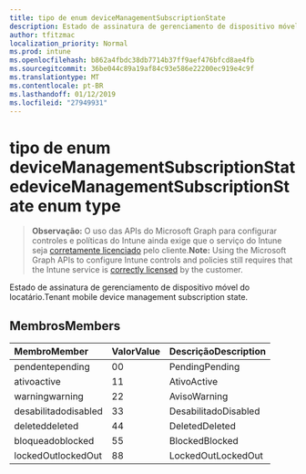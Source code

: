 ```yaml
---
title: tipo de enum deviceManagementSubscriptionState
description: Estado de assinatura de gerenciamento de dispositivo móvel do locatário.
author: tfitzmac
localization_priority: Normal
ms.prod: intune
ms.openlocfilehash: b862a4fbdc38db7714b37ff9aef476bfcd8ae4fb
ms.sourcegitcommit: 36be044c89a19af84c93e586e22200ec919e4c9f
ms.translationtype: MT
ms.contentlocale: pt-BR
ms.lasthandoff: 01/12/2019
ms.locfileid: "27949931"
---
```

# <a name="devicemanagementsubscriptionstate-enum-type"></a><span data-ttu-id="46114-103">tipo de enum deviceManagementSubscriptionState</span><span class="sxs-lookup"><span data-stu-id="46114-103">deviceManagementSubscriptionState enum type</span></span>

> <span data-ttu-id="46114-104">**Observação:** O uso das APIs do Microsoft Graph para configurar controles e políticas do Intune ainda exige que o serviço do Intune seja [corretamente licenciado](https://go.microsoft.com/fwlink/?linkid=839381) pelo cliente.</span><span class="sxs-lookup"><span data-stu-id="46114-104">**Note:** Using the Microsoft Graph APIs to configure Intune controls and policies still requires that the Intune service is [correctly licensed](https://go.microsoft.com/fwlink/?linkid=839381) by the customer.</span></span>

<span data-ttu-id="46114-105">Estado de assinatura de gerenciamento de dispositivo móvel do locatário.</span><span class="sxs-lookup"><span data-stu-id="46114-105">Tenant mobile device management subscription state.</span></span>
## <a name="members"></a><span data-ttu-id="46114-106">Membros</span><span class="sxs-lookup"><span data-stu-id="46114-106">Members</span></span>
|<span data-ttu-id="46114-107">Membro</span><span class="sxs-lookup"><span data-stu-id="46114-107">Member</span></span>|<span data-ttu-id="46114-108">Valor</span><span class="sxs-lookup"><span data-stu-id="46114-108">Value</span></span>|<span data-ttu-id="46114-109">Descrição</span><span class="sxs-lookup"><span data-stu-id="46114-109">Description</span></span>|
|:---|:---|:---|
|<span data-ttu-id="46114-110">pendente</span><span class="sxs-lookup"><span data-stu-id="46114-110">pending</span></span>|<span data-ttu-id="46114-111">0</span><span class="sxs-lookup"><span data-stu-id="46114-111">0</span></span>|<span data-ttu-id="46114-112">Pending</span><span class="sxs-lookup"><span data-stu-id="46114-112">Pending</span></span>|
|<span data-ttu-id="46114-113">ativo</span><span class="sxs-lookup"><span data-stu-id="46114-113">active</span></span>|<span data-ttu-id="46114-114">1</span><span class="sxs-lookup"><span data-stu-id="46114-114">1</span></span>|<span data-ttu-id="46114-115">Ativo</span><span class="sxs-lookup"><span data-stu-id="46114-115">Active</span></span>|
|<span data-ttu-id="46114-116">warning</span><span class="sxs-lookup"><span data-stu-id="46114-116">warning</span></span>|<span data-ttu-id="46114-117">2</span><span class="sxs-lookup"><span data-stu-id="46114-117">2</span></span>|<span data-ttu-id="46114-118">Aviso</span><span class="sxs-lookup"><span data-stu-id="46114-118">Warning</span></span>|
|<span data-ttu-id="46114-119">desabilitado</span><span class="sxs-lookup"><span data-stu-id="46114-119">disabled</span></span>|<span data-ttu-id="46114-120">3</span><span class="sxs-lookup"><span data-stu-id="46114-120">3</span></span>|<span data-ttu-id="46114-121">Desabilitado</span><span class="sxs-lookup"><span data-stu-id="46114-121">Disabled</span></span>|
|<span data-ttu-id="46114-122">deleted</span><span class="sxs-lookup"><span data-stu-id="46114-122">deleted</span></span>|<span data-ttu-id="46114-123">4</span><span class="sxs-lookup"><span data-stu-id="46114-123">4</span></span>|<span data-ttu-id="46114-124">Deleted</span><span class="sxs-lookup"><span data-stu-id="46114-124">Deleted</span></span>|
|<span data-ttu-id="46114-125">bloqueado</span><span class="sxs-lookup"><span data-stu-id="46114-125">blocked</span></span>|<span data-ttu-id="46114-126">5</span><span class="sxs-lookup"><span data-stu-id="46114-126">5</span></span>|<span data-ttu-id="46114-127">Blocked</span><span class="sxs-lookup"><span data-stu-id="46114-127">Blocked</span></span>|
|<span data-ttu-id="46114-128">lockedOut</span><span class="sxs-lookup"><span data-stu-id="46114-128">lockedOut</span></span>|<span data-ttu-id="46114-129">8</span><span class="sxs-lookup"><span data-stu-id="46114-129">8</span></span>|<span data-ttu-id="46114-130">LockedOut</span><span class="sxs-lookup"><span data-stu-id="46114-130">LockedOut</span></span>|



